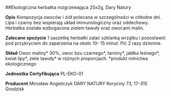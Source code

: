 ##Ekologiczna herbatka rozgrzewająca 25x2g, Dary Natury

**Opis** Kompozycja owoców i ziół polecana w szczególności w chłodne dni. Lipa i czarny bez wspierają układ immunologiczny oraz oddechowy. Herbatka została wzbogacona zielem tawuły oraz owocami malin.

**Zalecane spożycie** 1 saszetkę herbatki zalać szklanką wrzątku i pozostawić pod przykryciem do zaparzenia na około 10- 15 minut. Pić 2 razy dziennie.

**Skład** Owoc maliny\* 30%, owoc bzu czarnego\*, tarniny\*, jabłka leśnego\*, kwiat lipy\*, ziele tawuły\* w różnych proporcjach.
\*produkt rolnictwa ekologicznego

**Jednostka Certyfikująca** PL-EKO-01

**Producent** Mirosław Angielczyk DARY NATURY
Koryciny 73, 17-315 Grodzisk
